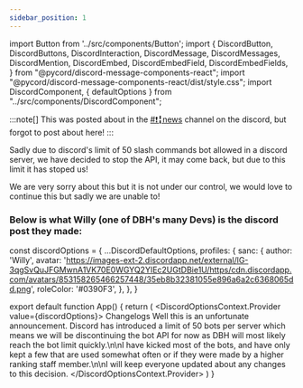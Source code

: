 ```yaml
---
sidebar_position: 1
---
```

import Button from '../src/components/Button'; 
import { DiscordButton, DiscordButtons, DiscordInteraction, DiscordMessage, DiscordMessages, DiscordMention, DiscordEmbed, DiscordEmbedField, DiscordEmbedFields, } from "@pycord/discord-message-components-react"; 
import "@pycord/discord-message-components-react/dist/style.css"; 
import DiscordComponent, { defaultOptions } from "../src/components/DiscordComponent";


:::note[]
This was posted about in the [<DiscordMention>#❗╏news</DiscordMention>](https://discord.com/channels/639477525927690240/898050443446464532/1200591997128409178) channel on the discord, but forgot to post about here!
:::

Sadly due to discord's limit of 50 slash commands bot allowed in a discord server, we have decided to stop the API, it may come back, but due to this limit it has stoped us!

We are very sorry about this but it is not under our control, we would love to continue this but sadly we are unable to!

### Below is what <DiscordMention>Willy</DiscordMention> (one of DBH's many Devs) is the discord post they made:


const discordOptions = {
	...DiscordDefaultOptions,
	profiles: {
		sanc: {
			author: 'Willy',
			avatar: 'https://images-ext-2.discordapp.net/external/lG-3qgSvQuJFGMwnA1VK70E0WGYQ2YIEc2UGtDBie1U/https/cdn.discordapp.com/avatars/853158265466257448/35eb8b32381055e896a6a2c6368065dd.png',
			roleColor: '#0390F3',
		},
	},
}

export default function App() {
	return (
		<DiscordOptionsContext.Provider value={discordOptions}>
			<DiscordMessages>
				<DiscordMessage profile="Willy">
					<DiscordMention>Changelogs</DiscordMention>
          Well this is an unfortunate announcement. Discord has introduced a limit of 50 bots per server which means we will be discontinuing the bot API for now as DBH will most likely reach the bot limit quickly.\n\nI have kicked most of the bots, and have only kept a few that are used somewhat often or if they were made by a higher ranking staff member.\n\nI will keep everyone updated about any changes to this decision.
					</div>
				</DiscordMessage>
			</DiscordMessages>
		</DiscordOptionsContext.Provider>
	)
}
